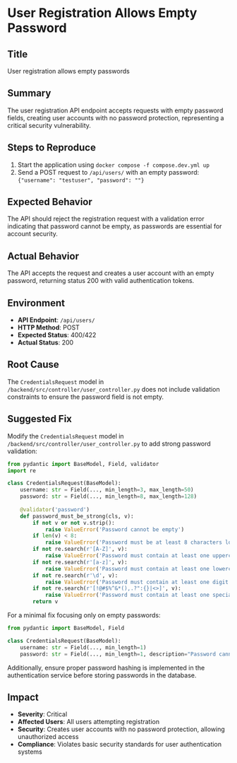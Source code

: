 # User Registration Allows Empty Password

## Title
User registration allows empty passwords

## Summary
The user registration API endpoint accepts requests with empty password fields, creating user accounts with no password protection, representing a critical security vulnerability.

## Steps to Reproduce
1. Start the application using `docker compose -f compose.dev.yml up`
2. Send a POST request to `/api/users/` with an empty password: `{"username": "testuser", "password": ""}`

## Expected Behavior
The API should reject the registration request with a validation error indicating that password cannot be empty, as passwords are essential for account security.

## Actual Behavior
The API accepts the request and creates a user account with an empty password, returning status 200 with valid authentication tokens.

## Environment
- **API Endpoint**: `/api/users/`
- **HTTP Method**: POST
- **Expected Status**: 400/422
- **Actual Status**: 200

## Root Cause
The `CredentialsRequest` model in `/backend/src/controller/user_controller.py` does not include validation constraints to ensure the password field is not empty.

## Suggested Fix
Modify the `CredentialsRequest` model in `/backend/src/controller/user_controller.py` to add strong password validation:

```python
from pydantic import BaseModel, Field, validator
import re

class CredentialsRequest(BaseModel):
    username: str = Field(..., min_length=3, max_length=50)
    password: str = Field(..., min_length=8, max_length=128)
    
    @validator('password')
    def password_must_be_strong(cls, v):
        if not v or not v.strip():
            raise ValueError('Password cannot be empty')
        if len(v) < 8:
            raise ValueError('Password must be at least 8 characters long')
        if not re.search(r'[A-Z]', v):
            raise ValueError('Password must contain at least one uppercase letter')
        if not re.search(r'[a-z]', v):
            raise ValueError('Password must contain at least one lowercase letter')
        if not re.search(r'\d', v):
            raise ValueError('Password must contain at least one digit')
        if not re.search(r'[!@#$%^&*(),.?":{}|<>]', v):
            raise ValueError('Password must contain at least one special character')
        return v
```

For a minimal fix focusing only on empty passwords:
```python
from pydantic import BaseModel, Field

class CredentialsRequest(BaseModel):
    username: str = Field(..., min_length=1)
    password: str = Field(..., min_length=1, description="Password cannot be empty")
```

Additionally, ensure proper password hashing is implemented in the authentication service before storing passwords in the database.

## Impact
- **Severity**: Critical
- **Affected Users**: All users attempting registration
- **Security**: Creates user accounts with no password protection, allowing unauthorized access
- **Compliance**: Violates basic security standards for user authentication systems